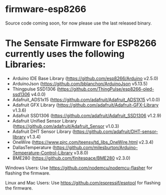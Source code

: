 # firmware-esp8266

Source code coming soon, for now please use the last released binary.

# The Sensate Firmware for ESP8266 currently uses the following Libraries:

- Arduino IDE Base Library (https://github.com/esp8266/Arduino v2.5.0)
- ArduinoJson (https://github.com/bblanchon/ArduinoJson v5.13.5)
- Thingpulse SSD1306 (https://github.com/ThingPulse/esp8266-oled-ssd1306 v4.0.0)
- Adafruit_ADS1x15 (https://github.com/adafruit/Adafruit_ADS1X15 v1.0.0)
- Adafruit GFX Library (https://github.com/adafruit/Adafruit-GFX-Library v1.3.6)
- Adafruit SSD1306 (https://github.com/adafruit/Adafruit_SSD1306 v1.2.9)
- Adafruit Unified Sensor Library (https://github.com/adafruit/Adafruit_Sensor v1.0.3)
- Adafruit DHT Sensor Library (https://github.com/adafruit/DHT-sensor-library v1.3.4)
- OneWire (https://www.pjrc.com/teensy/td_libs_OneWire.html v2.3.4)
- DallasTemperature (https://github.com/milesburton/Arduino-Temperature-Control-Library v3.8.0)
- BME280 (https://github.com/finitespace/BME280 v2.3.0)

Windows Users:
Use https://github.com/nodemcu/nodemcu-flasher for flashing the firmware.

Linux and Mac Users:
Use https://github.com/espressif/esptool for flashing the firmware.
